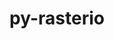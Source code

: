 ---
title: "py-rasterio"
layout: cache
categories: [package, develop]
meta: {"versions": ["1.3.9"], "compilers": ["apple-clang@=15.0.0", "gcc@=11.3.0"], "oss": ["ubuntu22.04", "ventura"], "platforms": ["darwin", "linux"], "targets": ["aarch64", "x86_64_v3"], "stacks": ["ml-darwin-aarch64-mps", "ml-linux-x86_64-cpu", "ml-linux-x86_64-cuda", "root"], "num_specs": 4, "num_specs_by_stack": {"ml-darwin-aarch64-mps": 2, "root": 4, "ml-linux-x86_64-cuda": 2, "ml-linux-x86_64-cpu": 2}}
spec_details: [{"hash": "f5xmvtqtamy5b5ajhlnuskvkxaqq4npf", "compiler": "apple-clang@=15.0.0", "versions": ["1.3.9"], "os": "ventura", "platform": "darwin", "target": "aarch64", "variants": ["build_system=python_pip"], "stacks": ["ml-darwin-aarch64-mps", "root"], "size": "-", "tarball": "https://binaries.spack.io/develop/build_cache/darwin-ventura-aarch64/apple-clang-15.0.0/py-rasterio-1.3.9/darwin-ventura-aarch64-apple-clang-15.0.0-py-rasterio-1.3.9-f5xmvtqtamy5b5ajhlnuskvkxaqq4npf.spack"}, {"hash": "4bcyocep367l4jkjzspx6dtctcmug76h", "compiler": "apple-clang@=15.0.0", "versions": ["1.3.9"], "os": "ventura", "platform": "darwin", "target": "aarch64", "variants": ["build_system=python_pip"], "stacks": ["ml-darwin-aarch64-mps", "root"], "size": "-", "tarball": "https://binaries.spack.io/develop/build_cache/darwin-ventura-aarch64/apple-clang-15.0.0/py-rasterio-1.3.9/darwin-ventura-aarch64-apple-clang-15.0.0-py-rasterio-1.3.9-4bcyocep367l4jkjzspx6dtctcmug76h.spack"}, {"hash": "jcx4pe65g67jrtnv4geouvl7fsvwol7z", "compiler": "gcc@=11.3.0", "versions": ["1.3.9"], "os": "ubuntu22.04", "platform": "linux", "target": "x86_64_v3", "variants": ["build_system=python_pip"], "stacks": ["ml-linux-x86_64-cuda", "ml-linux-x86_64-cpu", "root"], "size": "-", "tarball": "https://binaries.spack.io/develop/build_cache/linux-ubuntu22.04-x86_64_v3/gcc-11.3.0/py-rasterio-1.3.9/linux-ubuntu22.04-x86_64_v3-gcc-11.3.0-py-rasterio-1.3.9-jcx4pe65g67jrtnv4geouvl7fsvwol7z.spack"}, {"hash": "gqdoyym7d37s7zhtkvcitq633al3owwt", "compiler": "gcc@=11.3.0", "versions": ["1.3.9"], "os": "ubuntu22.04", "platform": "linux", "target": "x86_64_v3", "variants": ["build_system=python_pip"], "stacks": ["ml-linux-x86_64-cuda", "ml-linux-x86_64-cpu", "root"], "size": "-", "tarball": "https://binaries.spack.io/develop/build_cache/linux-ubuntu22.04-x86_64_v3/gcc-11.3.0/py-rasterio-1.3.9/linux-ubuntu22.04-x86_64_v3-gcc-11.3.0-py-rasterio-1.3.9-gqdoyym7d37s7zhtkvcitq633al3owwt.spack"}]
---